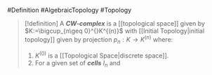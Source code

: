 #Definition #AlgebraicTopology #Topology 

> [!definition]
> A ***CW-complex*** is a [[topological space]] given by $K:=\bigcup_{n\geq 0}^{}K^{(n)}$ with [[Initial Topology|initial topology]] given by projection $p_{n}:K\to K^{(n)}$ where:
> 1. $K^{(0)}$ is a [[Topological Space|discrete space]].
> 2. For a given set of ***cells*** $I_{n}$ and 